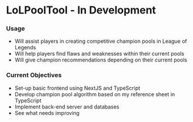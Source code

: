 # LoLPoolTool - In Development
### Usage
* Will assist players in creating competitive champion pools in League of Legends
* Will help players find flaws and weaknesses within their current pools
* Will give champion recommendations depending on their current pools
### Current Objectives
* Set-up basic frontend using NextJS and TypeScript
* Develop champion pool algorithm based on my reference sheet in TypeScript
* Implement back-end server and databases
* See what needs improving